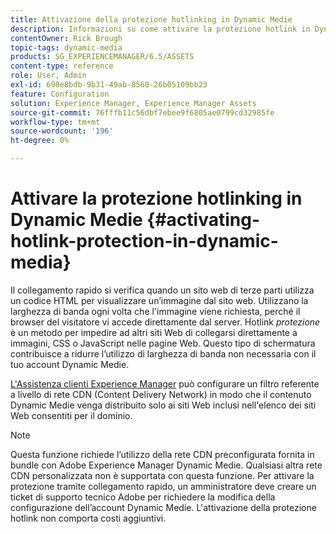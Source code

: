 ```yaml
---
title: Attivazione della protezione hotlinking in Dynamic Medie
description: Informazioni su come attivare la protezione hotlink in Dynamic Medie.
contentOwner: Rick Brough
topic-tags: dynamic-media
products: SG_EXPERIENCEMANAGER/6.5/ASSETS
content-type: reference
role: User, Admin
exl-id: 698e8bdb-9b31-49ab-8560-26b05109bb23
feature: Configuration
solution: Experience Manager, Experience Manager Assets
source-git-commit: 76fffb11c56dbf7ebee9f6805ae0799cd32985fe
workflow-type: tm+mt
source-wordcount: '196'
ht-degree: 0%

---
```


# Attivare la protezione hotlinking in Dynamic Medie {#activating-hotlink-protection-in-dynamic-media}

Il collegamento rapido si verifica quando un sito web di terze parti utilizza un codice HTML per visualizzare un’immagine dal sito web. Utilizzano la larghezza di banda ogni volta che l&#39;immagine viene richiesta, perché il browser del visitatore vi accede direttamente dal server. Hotlink *protezione* è un metodo per impedire ad altri siti Web di collegarsi direttamente a immagini, CSS o JavaScript nelle pagine Web. Questo tipo di schermatura contribuisce a ridurre l’utilizzo di larghezza di banda non necessaria con il tuo account Dynamic Medie.

[L&#39;Assistenza clienti Experience Manager](https://experienceleague.adobe.com/it?support-solution=Experience+Manager&amp;lang=it#support) può configurare un filtro referente a livello di rete CDN (Content Delivery Network) in modo che il contenuto Dynamic Medie venga distribuito solo ai siti Web inclusi nell&#39;elenco dei siti Web consentiti per il dominio.

>[!NOTE]
>
>Questa funzione richiede l’utilizzo della rete CDN preconfigurata fornita in bundle con Adobe Experience Manager Dynamic Medie. Qualsiasi altra rete CDN personalizzata non è supportata con questa funzione. Per attivare la protezione tramite collegamento rapido, un amministratore deve creare un ticket di supporto tecnico Adobe per richiedere la modifica della configurazione dell’account Dynamic Medie. L&#39;attivazione della protezione hotlink non comporta costi aggiuntivi.
